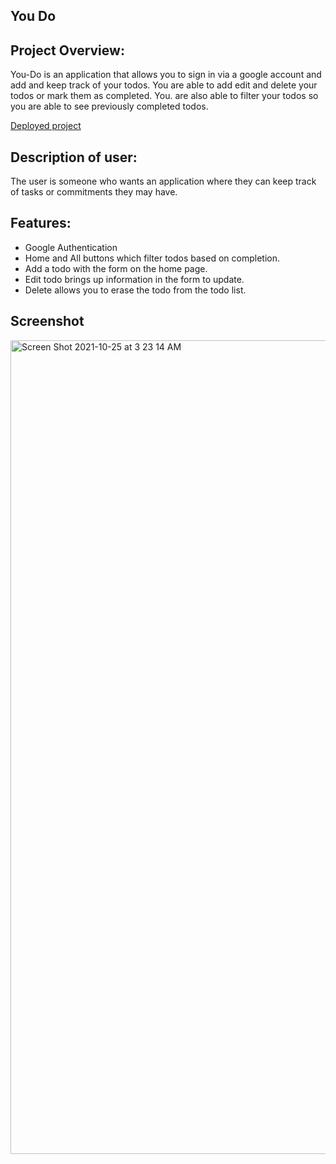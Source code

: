 ## You Do

## Project Overview:
You-Do is an application that allows you to sign in via a google account and add and keep track of your todos.
You are able to add edit and delete your todos or mark them as completed.
You. are also able to filter your todos so you are able to see previously completed todos.

[Deployed project](https://you-do-gs.netlify.app/)

## Description of user:
The user is someone who wants an application where they can keep track of tasks or commitments they may have.

## Features:
* Google Authentication
* Home and All buttons which filter todos based on completion.
* Add a todo with the form on the home page.
* Edit todo brings up information in the form to update.
* Delete allows you to erase the todo from the todo list.

## Screenshot
<img width="1302" alt="Screen Shot 2021-10-25 at 3 23 14 AM" src="https://user-images.githubusercontent.com/86996271/138661499-dcccd296-4c08-4821-97d7-92a09200e076.png">
